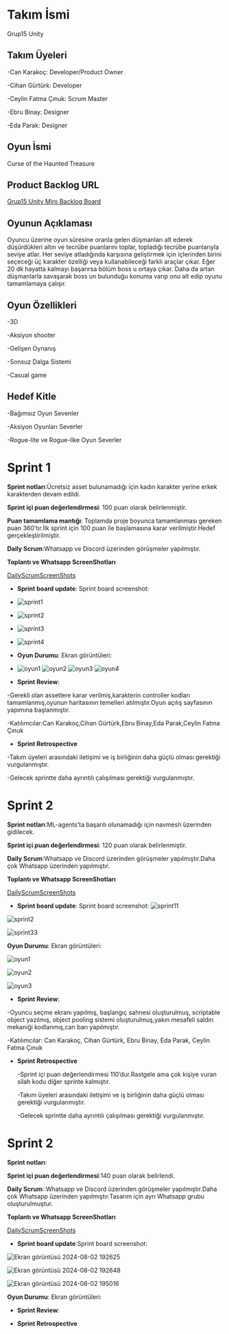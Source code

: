 # **Takım İsmi**
Grup15 Unity

## Takım Üyeleri
-Can Karakoç: Developer/Product Owner

-Cihan Gürtürk: Developer

-Ceylin Fatma Çınuk: Scrum Master

-Ebru Binay: Designer

-Eda Parak: Designer


## Oyun İsmi
Curse of the Haunted Treasure

## Product Backlog URL

[Grup15 Unity Miro Backlog Board](https://miro.com/welcomeonboard/amppTVl6OVpNVEp2NGpEaWhqY2s2TWphTXZndEdGUmRKMTRxVWs5U1JrdDU5dHpGVzI4OVo1Y0EzV3lZSlhub3wzNDU4NzY0NTkzMDQ2NDg5MTI3fDI=?share_link_id=118900032686)

## Oyunun Açıklaması

Oyuncu üzerine oyun süresine oranla gelen düşmanları alt ederek düşürdükleri altın ve tecrübe puanlarını toplar, topladığı tecrübe puanlarıyla seviye atlar. Her seviye atladığında karşısına geliştirmek için içlerinden birini seçeceği üç karakter özelliği  veya kullanabileceği farklı araçlar çıkar. Eğer 20 dk hayatta kalmayı başarırsa bölüm boss u ortaya çıkar. Daha da artan düşmanlarla savaşarak boss un bulunduğu konuma varıp onu alt edip oyunu tamamlamaya çalışır.

## Oyun Özellikleri
-3D

-Aksiyon shooter

-Gelişen Oynanış

-Sonsuz Dalga Sistemi

-Casual game

## Hedef Kitle
-Bağımsız Oyun Sevenler

-Aksiyon Oyunları Severler

-Rogue-lite ve Rogue-like Oyun Severler

# Sprint 1

**Sprint notları**:Ücretsiz asset bulunamadığı için kadın karakter yerine erkek karakterden devam edildi.

**Sprint içi puan değerlendirmesi**: 100 puan olarak belirlenmiştir.

**Puan tamamlama mantığı**: Toplamda proje boyunca tamamlanması gereken puan 360’tır.İlk sprint için 100 puan ile başlamasına karar verilmiştir.Hedef gerçekleştirilmiştir.

**Daily Scrum**:Whatsapp ve Discord üzerinden görüşmeler yapılmıştır.

**Toplantı ve Whatsapp ScreenShotları**

 [DailyScrumScreenShots](https://imgur.com/a/1tQe845)

 - **Sprint board update**: Sprint board screenshot:
 -  ![sprint1](https://github.com/cigiol/Group15/assets/153134707/db902df2-bc4f-4193-b22d-531534554fd4)
 -  ![sprint2](https://github.com/cigiol/Group15/assets/153134707/f988e3db-0b05-4f4e-b3cf-f8e006b058e0)
 -  ![sprint3](https://github.com/cigiol/Group15/assets/153134707/e1a98db8-b484-45b2-9e59-2c4a7ef4df63)
 - ![sprint4](https://github.com/cigiol/Group15/assets/153134707/b3f0bbc6-41da-4008-abb3-95b1e1080d34)



- **Oyun Durumu**: Ekran görüntüleri:
- ![oyun1](https://github.com/cigiol/Group15/assets/153134707/1ddb6758-0d07-432b-91f6-26e78d94798b)
![oyun2](https://github.com/cigiol/Group15/assets/153134707/2ce8b258-d0fb-43db-af1f-17a70f2edcf8)
![oyun3](https://github.com/cigiol/Group15/assets/153134707/536543ce-7080-4281-a23d-57e314a3c17c)
![oyun4](https://github.com/cigiol/Group15/assets/153134707/e5069135-5d89-4989-b390-244c2e177df8)

- **Sprint Review**:
  
-Gerekli olan assetlere karar verilmiş,karakterin controller kodları tamamlanmış,oyunun haritasının temelleri atılmıştır.Oyun açılış sayfasının yapımına başlanmıştır.

 -Katılımcılar:Can Karakoç,Cihan Gürtürk,Ebru Binay,Eda Parak,Ceylin Fatma Çınuk


- **Sprint Retrospective**
  
-Takım üyeleri arasındaki iletişimi ve iş birliğinin daha güçlü olması gerektiği vurgulanmıştır.

-Gelecek sprintte daha ayrıntılı çalışılması gerektiği vurgulanmıştır.


# Sprint 2

 **Sprint notları**:ML-agents’ta başarılı olunamadığı için  navmesh üzerinden gidilecek.

**Sprint içi puan değerlendirmesi**: 120 puan olarak belirlenmiştir.

**Daily Scrum**:Whatsapp ve Discord üzerinden görüşmeler yapılmıştır.Daha çok Whatsapp üzerinden yapılmıştır.

**Toplantı ve Whatsapp ScreenShotları**

 [DailyScrumScreenShots](https://imgur.com/a/Zjyqwnu) 

 

 - **Sprint board update**: Sprint board screenshot:
![sprint11](https://github.com/user-attachments/assets/1773bfb1-8b78-47c9-a334-1e5b6b003ebb)

![sprint2](https://github.com/user-attachments/assets/2cf853cb-6337-49da-ad37-dc338234e2af)

![sprint33](https://github.com/user-attachments/assets/e009a3be-5505-410e-bc80-ff27c12523e7)




 **Oyun Durumu**: Ekran görüntüleri:
 
 ![oyun1](https://github.com/user-attachments/assets/c3afa207-abb8-4fbb-844d-e9c01edda47a)
 
 ![oyun2](https://github.com/user-attachments/assets/3108f685-8b23-4a8e-9eef-f530dc5f147e)

 ![oyun3](https://github.com/user-attachments/assets/9c779233-3628-4867-9e96-462d7145a7a7)



 - **Sprint Review**:
   
  -Oyuncu seçme ekranı yapılmış, başlangıç sahnesi oluşturulmuş, scriptable object yazılmış, object pooling sistemi oluşturulmuş,yakın mesafeli saldırı mekaniği kodlanmış,can barı yapılmıştır.
  
  -Katılımcılar: Can Karakoç, Cihan Gürtürk, Ebru Binay, Eda Parak, Ceylin Fatma Çınuk



- **Sprint Retrospective**
  
  -Sprint içi puan değerlendirmesi 110’dur.Rastgele ama çok kişiye vuran silah kodu diğer sprinte kalmıştır.

  -Takım üyeleri arasındaki iletişimi ve iş birliğinin daha güçlü olması gerektiği vurgulanmıştır.
  
  -Gelecek sprintte daha ayrıntılı çalışılması gerektiği vurgulanmıştır.



# Sprint 2

 **Sprint notları**:

 **Sprint içi puan değerlendirmesi**:140 puan olarak belirlendi.

 **Daily Scrum**::Whatsapp ve Discord üzerinden görüşmeler yapılmıştır.Daha çok Whatsapp üzerinden yapılmıştır.Tasarım için ayrı Whatsapp grubu oluşturulmuştur.

 **Toplantı ve Whatsapp ScreenShotları**

 [DailyScrumScreenShots](https://imgur.com/a/daily-scrum-3-9ZEp4Tq)
 

 - **Sprint board update**:Sprint board screenshot:
   
![Ekran görüntüsü 2024-08-02 192625](https://github.com/user-attachments/assets/4f426d20-c3ea-4431-9721-9039414ac3b7)

![Ekran görüntüsü 2024-08-02 192648](https://github.com/user-attachments/assets/fb66e7f4-ad5b-4d4c-9ce2-b5cf22463f42)

![Ekran görüntüsü 2024-08-02 195016](https://github.com/user-attachments/assets/5960c43f-1e84-438c-8f10-047ee28df3da)








 **Oyun Durumu**: Ekran görüntüleri:
 




 - **Sprint Review**:



- **Sprint Retrospective**











